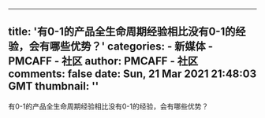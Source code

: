 
---
title: '有0-1的产品全生命周期经验相比没有0-1的经验，会有哪些优势？'
categories: 
    - 新媒体
    - PMCAFF - 社区
author: PMCAFF - 社区
comments: false
date: Sun, 21 Mar 2021 21:48:03 GMT
thumbnail: ''
---

<div>   
有0-1的产品全生命周期经验相比没有0-1的经验，会有哪些优势？  
</div>
            